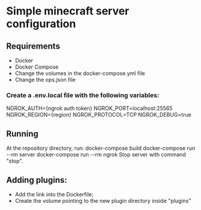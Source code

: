 # Simple minecraft server configuration

## Requirements
- Docker
- Docker Compose
- Change the volumes in the docker-compose.yml file
- Change the ops.json file

### Create a .env.local file with the following variables:
NGROK_AUTH={ngrok auth token}
NGROK_PORT=localhost:25565
NGROK_REGION={region}
NGROK_PROTOCOL=TCP
NGROK_DEBUG=true

## Running
At the repository directory, run:
docker-compose build
docker-compose run --rm server
docker-compose run --rm ngrok
Stop server with command "stop".
## Adding plugins:
- Add the link into the Dockerfile;
- Create the volume pointing to the new plugin directory inside "plugins"

